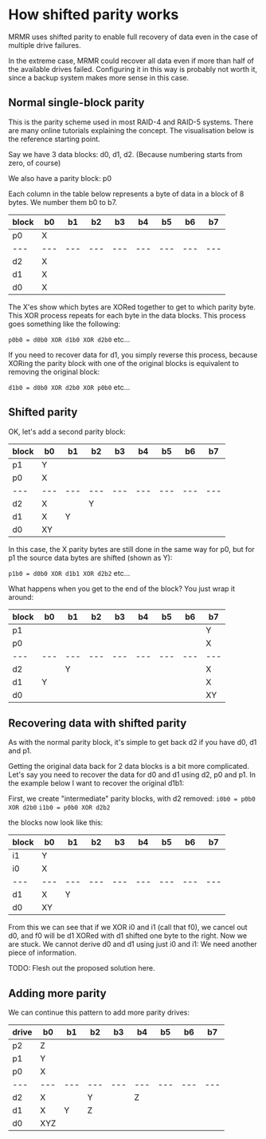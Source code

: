 # How shifted parity works

MRMR uses shifted parity to enable full recovery of data even in the case of multiple drive failures.

In the extreme case, MRMR could recover all data even if more than half of the available drives failed. Configuring it in this way is probably not worth it, since a backup system makes more sense in this case.

## Normal single-block parity

This is the parity scheme used in most RAID-4 and RAID-5 systems. There are many online tutorials explaining the concept. The visualisation below is the reference starting point.

Say we have 3 data blocks: d0, d1, d2. (Because numbering starts from zero, of course)

We also have a parity block: p0

Each column in the table below represents a byte of data in a block of 8 bytes. We number them b0 to b7.

| block | b0 | b1 | b2 | b3 | b4 | b5 | b6 | b7 |
| --- | --- | --- | --- | --- | --- | --- | --- | --- |
| p0 | X |  |  |  |  |  |  |  |
| --- | --- | --- | --- | --- | --- | --- | --- | --- |
| d2 | X |  |  |  |  |  |  |  |
| d1 | X |  |  |  |  |  |  |  |
| d0 | X |  |  |  |  |  |  |  |

The X'es show which bytes are XORed together to get to which parity byte. This XOR process repeats for each byte in the data blocks. This process goes something like the following:

`p0b0 = d0b0 XOR d1b0 XOR d2b0` etc...

If you need to recover data for d1, you simply reverse this process, because XORing the parity block with one of the original blocks is equivalent to removing the original block:

`d1b0 = d0b0 XOR d2b0 XOR p0b0` etc...

## Shifted parity

OK, let's add a second parity block:

| block | b0 | b1 | b2 | b3 | b4 | b5 | b6 | b7 |
| --- | --- | --- | --- | --- | --- | --- | --- | --- |
| p1 | Y |  |  |  |  |  |  |  |
| p0 | X |  |  |  |  |  |  |  |
| --- | --- | --- | --- | --- | --- | --- | --- | --- |
| d2 | X |  | Y |  |  |  |  |  |
| d1 | X | Y |  |  |  |  |  |  |
| d0 | XY |  |  |  |  |  |  |  |

In this case, the X parity bytes are still done in the same way for p0, but for p1 the source data bytes are shifted (shown as Y):

`p1b0 = d0b0 XOR d1b1 XOR d2b2` etc...

What happens when you get to the end of the block? You just wrap it around:

| block | b0 | b1 | b2 | b3 | b4 | b5 | b6 | b7 |
| --- | --- | --- | --- | --- | --- | --- | --- | --- |
| p1 |  |  |  |  |  |  |  | Y |
| p0 |  |  |  |  |  |  |  | X |
| --- | --- | --- | --- | --- | --- | --- | --- | --- |
| d2 |  | Y |  |  |  |  |  | X |
| d1 | Y |  |  |  |  |  |  | X |
| d0 |  |  |  |  |  |  |  | XY |

## Recovering data with shifted parity

As with the normal parity block, it's simple to get back d2 if you have d0, d1 and p1.

Getting the original data back for 2 data blocks is a bit more complicated. Let's say you need to recover the data for d0 and d1 using d2, p0 and p1. In the example below I want to recover the original d1b1:

First, we create "intermediate" parity blocks, with d2 removed:
`i0b0 = p0b0 XOR d2b0`
`i1b0 = p0b0 XOR d2b2`

the blocks now look like this:

| block | b0 | b1 | b2 | b3 | b4 | b5 | b6 | b7 |
| --- | --- | --- | --- | --- | --- | --- | --- | --- |
| i1 | Y |  |  |  |  |  |  |  |
| i0 | X |  |  |  |  |  |  |  |
| --- | --- | --- | --- | --- | --- | --- | --- | --- |
| d1 | X | Y |  |  |  |  |  |  |
| d0 | XY |  |  |  |  |  |  |  |

From this we can see that if we XOR i0 and i1 (call that f0), we cancel out d0, and f0 will be d1 XORed with d1 shifted one byte to the right.
Now we are stuck. We cannot derive d0 and d1 using just i0 and i1: We need another piece of information.

TODO: Flesh out the proposed solution here.

## Adding more parity

We can continue this pattern to add more parity drives:

| drive | b0 | b1 | b2 | b3 | b4 | b5 | b6 | b7 |
| --- | --- | --- | --- | --- | --- | --- | --- | --- |
| p2 | Z |  |  |  |  |  |  |  |
| p1 | Y |  |  |  |  |  |  |  |
| p0 | X |  |  |  |  |  |  |  |
| --- | --- | --- | --- | --- | --- | --- | --- | --- |
| d2 | X |  | Y |  | Z |  |  |  |
| d1 | X | Y | Z |  |  |  |  |  |
| d0 | XYZ |  |  |  |  |  |  |  |
